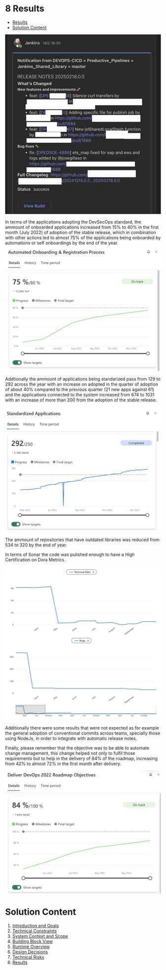 # 8 Results
<!-- TOC -->

- [Results](#results)
- [Solution Content](#solution-content)

<!-- /TOC -->


![Release Notes](./assets/notification.png)

In terms of the applications adopting the DevSecOps standard, the ammount of onboarded applications increased from 15% to 40% in the first month (July 2022) of adoption of the stable release, which in combination with other actions led to almost 75% of the applications being onboarded by automations or self onboardings by the end of the year.

![Automated Onboarding and Registration Process](./assets/track.png)

Addtionally the ammount of applications being standarized pass from 129 to 292 across the year with an increase on adopted in the quarter of adoption of about 40% compared to the previous quarter (21 new apps against 61) and the applications connected to the system increased from 674 to 1031 with an increase of more than 200 from the adoption of the stable release.

![Applications Standarization](./assets/standard.png)

The ammount of repositories that have outdated libraries was reduced from 534 to 320 by the end of year.

In terms of Sonar the code was pulished enough to have a High Certification on Dora Metrics.

![SonarQube](./assets/sonardebt.png)

Additionally there were some results that were not expected as for example the general adoption of conventional commits across teams, specially those using NodeJs, in order to integrate with automatic release notes.

Finally, please remember that the objective was to be able to automate change management, this change helped not only to fulfil those requirements but to help in the delivery of 84% of the roadmap, increasing from 42% to almost 72% in the first month after delivery.

![Roadmap](./assets/Roadmap.png)


<!-- CONTENTTABLE:START -->
# Solution Content

1. [Introduction and Goals](01-introduction-and-goals.md)
2. [Technical Constraints](02-technical-constraints.md)
3. [System Context and Scope](03-system-context-and-scope.md)
4. [Building Block View](04-building-block-view.md)
5. [Runtime Overview](05-RuntimeOverview.md)
6. [Design Decisions](06-design-decisions.md)
7. [Technical Risks](07-technical-risks.md)
8. [Results](08-Results.md)
<!-- CONTENTTABLE:END -->
